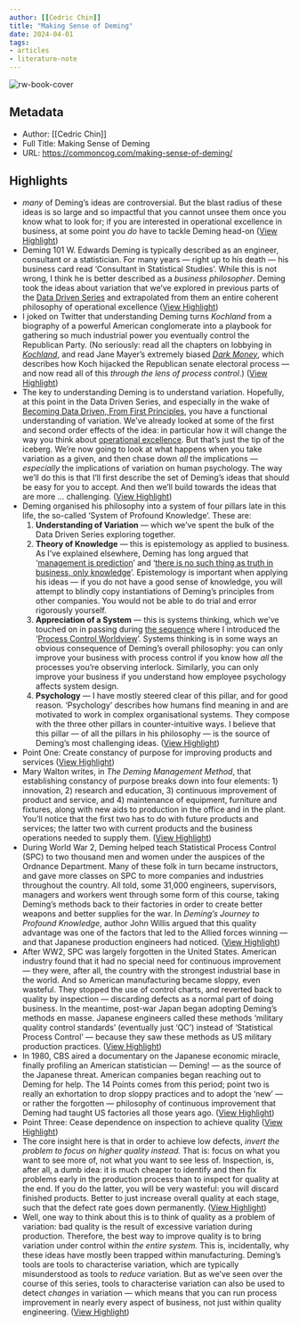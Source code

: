 ```yaml
---
author: [[Cedric Chin]]
title: "Making Sense of Deming"
date: 2024-04-01
tags: 
- articles
- literature-note
---
```

![rw-book-cover](https://commoncog.com/content/images/2024/03/making_sense_of_deming.jpg)

## Metadata
- Author: [[Cedric Chin]]
- Full Title: Making Sense of Deming
- URL: https://commoncog.com/making-sense-of-deming/

## Highlights
- *many* of Deming’s ideas are controversial. But the blast radius of these ideas is so large and so impactful that you cannot unsee them once you know what to look for; if you are interested in operational excellence in business, at some point you *do* have to tackle Deming head-on ([View Highlight](https://read.readwise.io/read/01ht2x8rtnecng9nr8gqd0d6ea))
- Deming 101
  W. Edwards Deming is typically described as an engineer, consultant or a statistician. For many years — right up to his death — his business card read ‘Consultant in Statistical Studies’. While this is not wrong, I think he is better described as a *business philosopher*. Deming took the ideas about variation that we’ve explored in previous parts of the [Data Driven Series](https://commoncog.com/becoming-data-driven-in-business/) and extrapolated from them an entire coherent philosophy of operational excellence ([View Highlight](https://read.readwise.io/read/01ht2xav9wyhtcmpx5wr1ww65f))
- I joked on Twitter that understanding Deming turns *Kochland* from a biography of a powerful American conglomerate into a playbook for gathering so much industrial power you eventually control the Republican Party. (No seriously: read all the chapters on lobbying in *[Kochland](https://www.goodreads.com/book/show/44034135)*, and read Jane Mayer’s extremely biased *[Dark Money](https://www.goodreads.com/book/show/27833494)*, which describes how Koch hijacked the Republican senate electoral process — and now read all of this *through the lens of process control*.) ([View Highlight](https://read.readwise.io/read/01ht2xdkf5gam01h32z5ymvxaz))
- The key to understanding Deming is to understand variation. Hopefully, at this point in the Data Driven Series, and especially in the wake of [Becoming Data Driven, From First Principles](https://commoncog.com/becoming-data-driven-first-principles/), you have a functional understanding of variation. We’ve already looked at some of the first and second order effects of the idea: in particular how it will change the way you think about [operational excellence](https://commoncog.com/operational-rigour-is-the-pursuit-of-knowledge/). But that’s just the tip of the iceberg. We’re now going to look at what happens when you take variation as a given, and then chase down *all* the implications — *especially* the implications of variation on human psychology. The way we’ll do this is that I’ll first describe the set of Deming’s ideas that should be easy for you to accept. And then we’ll build towards the ideas that are more … challenging. ([View Highlight](https://read.readwise.io/read/01ht649273bbrd77sv2em96gz8))
- Deming organised his philosophy into a system of four pillars late in this life, the so-called ‘System of Profound Knowledge’. These are:
  1. **Understanding of Variation** — which we’ve spent the bulk of the Data Driven Series exploring together.
  2. **Theory of Knowledge** — this is epistemology as applied to business. As I’ve explained elsewhere, Deming has long argued that ‘[management is prediction](https://commoncog.com/operational-rigour-is-the-pursuit-of-knowledge/)’ and ‘[there is no such thing as truth in business, only knowledge](https://commoncog.com/no-truth-in-business-only-knowledge/)’. Epistemology is important when applying his ideas — if you do not have a good sense of knowledge, you will attempt to blindly copy instantiations of Deming’s principles from other companies. You would not be able to do trial and error rigorously yourself.
  3. **Appreciation of a System** — this is systems thinking, which we’ve touched on in passing during [the sequence](https://commoncog.com/becoming-data-driven-first-principles/#what-if-it-doesn%E2%80%99t-have-to-be-this-way) where I introduced the ‘[Process Control Worldview](https://commoncog.com/becoming-data-driven-first-principles/#the-trick)’. Systems thinking is in some ways an obvious consequence of Deming’s overall philosophy: you can only improve your business with process control if you know how *all* the processes you’re observing interlock. Similarly, you can only improve your business if you understand how employee psychology affects system design.
  4. **Psychology** — I have mostly steered clear of this pillar, and for good reason. ‘Psychology’ describes how humans find meaning in and are motivated to work in complex organisational systems. They compose with the three other pillars in counter-intuitive ways. I believe that this pillar — of all the pillars in his philosophy — is the source of Deming’s most challenging ideas. ([View Highlight](https://read.readwise.io/read/01ht64r389saz12dcd59gf5g1x))
- Point One: Create constancy of purpose for improving products and services ([View Highlight](https://read.readwise.io/read/01ht64wfbdn339dsncces37che))
- Mary Walton writes, in *The Deming Management Method*, that establishing constancy of purpose breaks down into four elements: 1) innovation, 2) research and education, 3) continuous improvement of product and service, and 4) maintenance of equipment, furniture and fixtures, along with new aids to production in the office and in the plant. You’ll notice that the first two has to do with future products and services; the latter two with current products and the business operations needed to supply them. ([View Highlight](https://read.readwise.io/read/01ht64zm1bfye1bhm2ve492ts7))
- During World War 2, Deming helped teach Statistical Process Control (SPC) to two thousand men and women under the auspices of the Ordnance Department. Many of these folk in turn became instructors, and gave more classes on SPC to more companies and industries throughout the country. All told, some 31,000 engineers, supervisors, managers and workers went through some form of this course, taking Deming’s methods back to their factories in order to create better weapons and better supplies for the war. In *Deming’s Journey to Profound Knowledge*, author John Willis argued that this quality advantage was one of the factors that led to the Allied forces winning — and that Japanese production engineers had noticed. ([View Highlight](https://read.readwise.io/read/01ht652dzwc97brztmzbgq1593))
- After WW2, SPC was largely forgotten in the United States. American industry found that it had no special need for continuous improvement — they were, after all, the country with the strongest industrial base in the world. And so American manufacturing became sloppy, even wasteful. They stopped the use of control charts, and reverted back to quality by inspection — discarding defects as a normal part of doing business. In the meantime, post-war Japan began adopting Deming’s methods en masse. Japanese engineers called these methods ‘military quality control standards’ (eventually just ‘QC’) instead of ‘Statistical Process Control’ — because they saw these methods as US military production practices. ([View Highlight](https://read.readwise.io/read/01ht65398r74ht6tsp1jx29em6))
- In 1980, CBS aired a documentary on the Japanese economic miracle, finally profiling an American statistician — Deming! — as the source of the Japanese threat. American companies began reaching out to Deming for help. The 14 Points comes from this period; point two is really an exhortation to drop sloppy practices and to adopt the ‘new’ — or rather the forgotten — philosophy of continuous improvement that Deming had taught US factories all those years ago. ([View Highlight](https://read.readwise.io/read/01ht6562hwvdjwdry4d6ybm7hb))
- Point Three: Cease dependence on inspection to achieve quality ([View Highlight](https://read.readwise.io/read/01ht65dg5agqadcrvvn3fy0mq9))
- The core insight here is that in order to achieve low defects, *invert the problem to focus on higher quality instead.* That is: focus on what you want to see more of, not what you want to see less of.
  Inspection, is, after all, a dumb idea: it is much cheaper to identify and then fix problems early in the production process than to inspect for quality at the end. If you do the latter, you will be very wasteful: you will discard finished products. Better to just increase overall quality at each stage, such that the defect rate goes down permanently. ([View Highlight](https://read.readwise.io/read/01ht65ewy4x3b49nyg92kzhn1j))
- Well, one way to think about this is to think of quality as a problem of variation: bad quality is the result of excessive variation during production. Therefore, the best way to improve quality is to bring variation under control within *the entire system.*
  This is, incidentally, why these ideas have mostly been trapped within manufacturing. Deming’s tools are tools to characterise variation, which are typically misunderstood as tools to *reduce* variation. But as we’ve seen over the course of this series, tools to characterise variation can also be used to detect *changes* in variation — which means that you can run process improvement in nearly every aspect of business, not just within quality engineering. ([View Highlight](https://read.readwise.io/read/01ht65gbmt2xz52dg9my4kfnbe))
